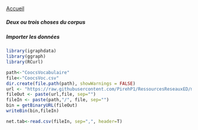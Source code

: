 
[Accueil](https://github.com/PirehP1/RessourcesReseauxED/blob/master/README.md)

##### Deux ou trois choses du corpus

##### Importer les données 
```R
library(igraphdata)
library(ggraph)
library(RCurl)

path<-"CoocsVocabulaire"
file<-"CoocsVoc.csv"
dir.create(file.path(path), showWarnings = FALSE)
url <- "https://raw.githubusercontent.com/PirehP1/RessourcesReseauxED/master/data/"
fileOut <- paste(url,file, sep="")
fileIn <- paste(path,"/", file, sep="")
bin = getBinaryURL(fileOut) 
writeBin(bin,fileIn)  

net.tab<-read.csv(fileIn, sep=",", header=T)


```
